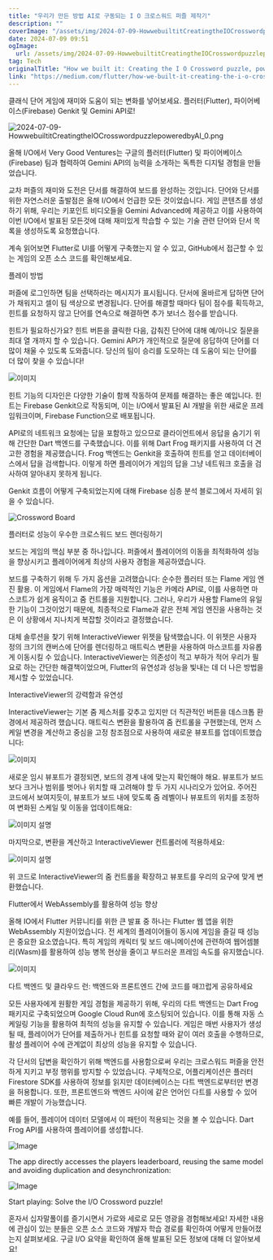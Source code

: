 ```yaml
---
title: "우리가 만든 방법 AI로 구동되는 I O 크로스워드 퍼즐 제작기"
description: ""
coverImage: "/assets/img/2024-07-09-HowwebuiltitCreatingtheIOCrosswordpuzzlepoweredbyAI_0.png"
date: 2024-07-09 09:51
ogImage: 
  url: /assets/img/2024-07-09-HowwebuiltitCreatingtheIOCrosswordpuzzlepoweredbyAI_0.png
tag: Tech
originalTitle: "How we built it: Creating the I O Crossword puzzle, powered by AI"
link: "https://medium.com/flutter/how-we-built-it-creating-the-i-o-crossword-puzzle-powered-by-ai-2210e39b04b9"
---
```



클래식 단어 게임에 재미와 도움이 되는 변화를 넣어보세요. 플러터(Flutter), 파이어베이스(Firebase) Genkit 및 Gemini API로! 

![2024-07-09-HowwebuiltitCreatingtheIOCrosswordpuzzlepoweredbyAI_0.png](/assets/img/2024-07-09-HowwebuiltitCreatingtheIOCrosswordpuzzlepoweredbyAI_0.png)

올해 I/O에서 Very Good Ventures는 구글의 플러터(Flutter) 및 파이어베이스(Firebase) 팀과 협력하여 Gemini API의 능력을 소개하는 독특한 디지털 경험을 만들었습니다.

교차 퍼즐의 재미와 도전은 단서를 해결하여 보드를 완성하는 것입니다. 단어와 단서를 위한 자연스러운 출발점은 올해 I/O에서 언급한 모든 것이었습니다. 게임 콘텐츠를 생성하기 위해, 우리는 키포인트 비디오들을 Gemini Advanced에 제공하고 이를 사용하여 이번 I/O에서 발표된 모든것에 대해 재미있게 학습할 수 있는 기술 관련 단어와 단서 목록을 생성하도록 요청했습니다.

<div class="content-ad"></div>

계속 읽어보면 Flutter로 UI를 어떻게 구축했는지 알 수 있고, GitHub에서 접근할 수 있는 게임의 오픈 소스 코드를 확인해보세요.

플레이 방법

퍼즐에 로그인하면 팀을 선택하라는 메시지가 표시됩니다. 단서에 올바르게 답하면 단어가 채워지고 셀이 팀 색상으로 변경됩니다. 단어를 해결할 때마다 팀이 점수를 획득하고, 힌트를 요청하지 않고 단어를 연속으로 해결하면 추가 보너스 점수를 받습니다.

힌트가 필요하신가요? 힌트 버튼을 클릭한 다음, 감춰진 단어에 대해 예/아니오 질문을 최대 열 개까지 할 수 있습니다. Gemini API가 개인적으로 질문에 응답하여 단어를 더 많이 채울 수 있도록 도와줍니다. 당신의 팀이 승리를 도모하는 데 도움이 되는 단어를 더 많이 찾을 수 있습니다!

<div class="content-ad"></div>


![이미지](/assets/img/2024-07-09-HowwebuiltitCreatingtheIOCrosswordpuzzlepoweredbyAI_1.png)

힌트 기능의 디자인은 다양한 기술이 함께 작동하여 문제를 해결하는 좋은 예입니다. 힌트는 Firebase Genkit으로 작동되며, 이는 I/O에서 발표된 AI 개발을 위한 새로운 프레임워크이며, Firebase Function으로 배포됩니다.

API로의 네트워크 요청에는 답을 포함하고 있으므로 클라이언트에서 응답을 숨기기 위해 간단한 Dart 백엔드를 구축했습니다. 이를 위해 Dart Frog 패키지를 사용하여 더 견고한 경험을 제공했습니다. Frog 백엔드는 Genkit을 호출하여 힌트를 얻고 데이터베이스에서 답을 검색합니다. 이렇게 하면 플레이어가 게임의 답을 그냥 네트워크 호출을 검사하여 알아내지 못하게 됩니다.

Genkit 흐름이 어떻게 구축되었는지에 대해 Firebase 심층 분석 블로그에서 자세히 읽을 수 있습니다.


<div class="content-ad"></div>


![Crossword Board](/assets/img/2024-07-09-HowwebuiltitCreatingtheIOCrosswordpuzzlepoweredbyAI_2.png)

플러터로 성능이 우수한 크로스워드 보드 렌더링하기

보드는 게임의 핵심 부분 중 하나입니다. 퍼즐에서 플레이어의 이동을 최적화하여 성능을 향상시키고 플레이어에게 최상의 사용자 경험을 제공하였습니다.

보드를 구축하기 위해 두 가지 옵션을 고려했습니다: 순수한 플러터 또는 Flame 게임 엔진 활용. 이 게임에서 Flame의 가장 매력적인 기능은 카메라 API로, 이를 사용하면 마스코트가 쉽게 움직이고 줌 컨트롤을 지원합니다. 그러나, 우리가 사용할 Flame의 유일한 기능이 그것이었기 때문에, 최종적으로 Flame과 같은 전체 게임 엔진을 사용하는 것은 이 상황에서 지나치게 복잡할 것이라고 결정했습니다.


<div class="content-ad"></div>

대체 솔루션을 찾기 위해 InteractiveViewer 위젯을 탐색했습니다. 이 위젯은 사용자 정의 크기의 캔버스에 단어를 렌더링하고 매트릭스 변환을 사용하여 마스코트를 자유롭게 이동시킬 수 있습니다. InteractiveViewer는 의존성이 적고 부하가 적어 우리가 필요로 하는 간단한 해결책이었으며, Flutter의 유연성과 성능을 빛내는 데 더 나은 방법을 제시할 수 있었습니다.

InteractiveViewer의 강력함과 유연성

InteractiveViewer는 기본 줌 제스처를 갖추고 있지만 더 직관적인 버튼을 데스크톱 환경에서 제공하려 했습니다. 매트릭스 변환을 활용하여 줌 컨트롤을 구현했는데, 먼저 스케일 변경을 계산하고 중심을 고정 참조점으로 사용하여 새로운 뷰포트를 업데이트했습니다:

![이미지](/assets/img/2024-07-09-HowwebuiltitCreatingtheIOCrosswordpuzzlepoweredbyAI_3.png)

<div class="content-ad"></div>

새로운 임시 뷰포트가 결정되면, 보드의 경계 내에 맞는지 확인해야 해요. 뷰포트가 보드보다 크거나 범위를 벗어나 위치할 때 고려해야 할 두 가지 시나리오가 있어요. 주어진 코드에서 보여지듯이, 뷰포트가 보드 내에 맞도록 줌 레벨이나 뷰포트의 위치를 조정하여 변화된 스케일 및 이동을 업데이트해요:


![이미지 설명](/assets/img/2024-07-09-HowwebuiltitCreatingtheIOCrosswordpuzzlepoweredbyAI_4.png)


마지막으로, 변환을 계산하고 InteractiveViewer 컨트롤러에 적용하세요:


![이미지 설명](/assets/img/2024-07-09-HowwebuiltitCreatingtheIOCrosswordpuzzlepoweredbyAI_5.png)


<div class="content-ad"></div>

위 코드로 InteractiveViewer의 줌 컨트롤을 확장하고 뷰포트를 우리의 요구에 맞게 변환했습니다.

Flutter에서 WebAssembly를 활용하여 성능 향상

올해 IO에서 Flutter 커뮤니티를 위한 큰 발표 중 하나는 Flutter 웹 앱을 위한 WebAssembly 지원이었습니다. 전 세계의 플레이어들이 동시에 게임을 즐길 때 성능은 중요한 요소였습니다. 특히 게임의 캐릭터 및 보드 애니메이션에 관련하여 웹어셈블리(Wasm)를 활용하여 성능 병목 현상을 줄이고 부드러운 프레임 속도를 유지했습니다.

![이미지](/assets/img/2024-07-09-HowwebuiltitCreatingtheIOCrosswordpuzzlepoweredbyAI_6.png)

<div class="content-ad"></div>

다트 백엔드 및 클라우드 런: 백엔드와 프론트엔드 간에 코드를 매끄럽게 공유하세요

모든 사용자에게 원활한 게임 경험을 제공하기 위해, 우리의 다트 백엔드는 Dart Frog 패키지로 구축되었으며 Google Cloud Run에 호스팅되어 있습니다. 이를 통해 자동 스케일링 기능을 활용하여 최적의 성능을 유지할 수 있습니다. 게임은 매번 사용자가 생성될 때, 플레이어가 단어를 제출하거나 힌트를 요청할 때와 같이 여러 호출을 수행하므로, 활성 플레이어 수에 관계없이 최상의 성능을 유지할 수 있습니다.

각 단서의 답변을 확인하기 위해 백엔드를 사용함으로써 우리는 크로스워드 퍼즐을 안전하게 지키고 부정 행위를 방지할 수 있었습니다. 구체적으로, 어플리케이션은 플러터 Firestore SDK를 사용하여 정보를 읽지만 데이터베이스는 다트 백엔드로부터만 변경을 허용합니다. 또한, 프론트엔드와 백엔드 사이에 같은 언어인 다트를 사용할 수 있어 빠른 개발이 가능했습니다.

예를 들어, 플레이어 데이터 모델에서 이 패턴이 적용되는 것을 볼 수 있습니다. Dart Frog API를 사용하여 플레이어를 생성합니다.

<div class="content-ad"></div>


![Image](/assets/img/2024-07-09-HowwebuiltitCreatingtheIOCrosswordpuzzlepoweredbyAI_7.png)

The app directly accesses the players leaderboard, reusing the same model and avoiding duplication and desynchronization:

![Image](/assets/img/2024-07-09-HowwebuiltitCreatingtheIOCrosswordpuzzlepoweredbyAI_8.png)

Start playing: Solve the I/O Crossword puzzle!


<div class="content-ad"></div>

혼자서 십자말풀이를 즐기시면서 가로와 세로로 모든 영광을 경험해보세요! 자세한 내용에 관심이 있는 분들은 오픈 소스 코드와 개발자 학습 경로를 확인하여 어떻게 만들어졌는지 살펴보세요. 구글 I/O 요약을 확인하여 올해 발표된 모든 정보에 대해 더 알아보세요!